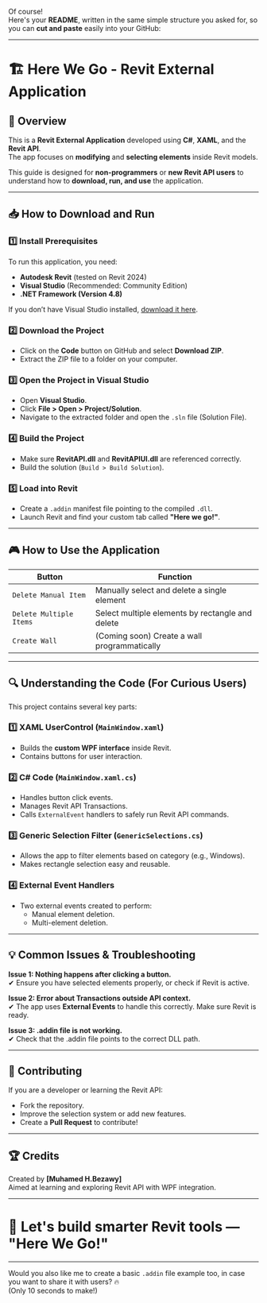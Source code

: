 Of course!  
Here's your **README**, written in the same simple structure you asked for, so you can **cut and paste** easily into your GitHub:

---

# 🏗️ Here We Go - Revit External Application

## 📝 Overview

This is a **Revit External Application** developed using **C#**, **XAML**, and the **Revit API**.  
The app focuses on **modifying** and **selecting elements** inside Revit models.

This guide is designed for **non-programmers** or **new Revit API users** to understand how to **download, run, and use** the application.

---

## 📥 How to Download and Run

### 1️⃣ Install Prerequisites
To run this application, you need:

- **Autodesk Revit** (tested on Revit 2024)
- **Visual Studio** (Recommended: Community Edition)
- **.NET Framework (Version 4.8)**

If you don’t have Visual Studio installed, [download it here](https://visualstudio.microsoft.com/).

### 2️⃣ Download the Project
- Click on the **Code** button on GitHub and select **Download ZIP**.
- Extract the ZIP file to a folder on your computer.

### 3️⃣ Open the Project in Visual Studio
- Open **Visual Studio**.
- Click **File > Open > Project/Solution**.
- Navigate to the extracted folder and open the `.sln` file (Solution File).

### 4️⃣ Build the Project
- Make sure **RevitAPI.dll** and **RevitAPIUI.dll** are referenced correctly.
- Build the solution (`Build > Build Solution`).

### 5️⃣ Load into Revit
- Create a `.addin` manifest file pointing to the compiled `.dll`.
- Launch Revit and find your custom tab called **"Here we go!"**.

---

## 🎮 How to Use the Application

| **Button**             | **Function**                                         |
|-------------------------|------------------------------------------------------|
| `Delete Manual Item`    | Manually select and delete a single element          |
| `Delete Multiple Items` | Select multiple elements by rectangle and delete     |
| `Create Wall`           | (Coming soon) Create a wall programmatically         |

---

## 🔍 Understanding the Code (For Curious Users)

This project contains several key parts:

### **1️⃣ XAML UserControl (`MainWindow.xaml`)**
- Builds the **custom WPF interface** inside Revit.
- Contains buttons for user interaction.

### **2️⃣ C# Code (`MainWindow.xaml.cs`)**
- Handles button click events.
- Manages Revit API Transactions.
- Calls `ExternalEvent` handlers to safely run Revit API commands.

### **3️⃣ Generic Selection Filter (`GenericSelections.cs`)**
- Allows the app to filter elements based on category (e.g., Windows).
- Makes rectangle selection easy and reusable.

### **4️⃣ External Event Handlers**
- Two external events created to perform:
  - Manual element deletion.
  - Multi-element deletion.

---

## 💡 Common Issues & Troubleshooting

**Issue 1: Nothing happens after clicking a button.**  
✔ Ensure you have selected elements properly, or check if Revit is active.

**Issue 2: Error about Transactions outside API context.**  
✔ The app uses **External Events** to handle this correctly. Make sure Revit is ready.

**Issue 3: .addin file is not working.**  
✔ Check that the .addin file points to the correct DLL path.

---

## 🤝 Contributing

If you are a developer or learning the Revit API:
- Fork the repository.
- Improve the selection system or add new features.
- Create a **Pull Request** to contribute!

---

## 🏆 Credits

Created by **[Muhamed H.Bezawy]**  
Aimed at learning and exploring Revit API with WPF integration.

---

# 🚀 Let's build smarter Revit tools — "Here We Go!"

---

Would you also like me to create a basic `.addin` file example too, in case you want to share it with users? 🔥  
(Only 10 seconds to make!)
